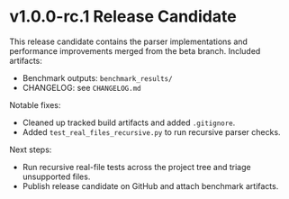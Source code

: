 # v1.0.0-rc.1 Release Candidate

This release candidate contains the parser implementations and performance improvements merged from the beta branch. Included artifacts:

- Benchmark outputs: `benchmark_results/`
- CHANGELOG: see `CHANGELOG.md`

Notable fixes:
- Cleaned up tracked build artifacts and added `.gitignore`.
- Added `test_real_files_recursive.py` to run recursive parser checks.

Next steps:
- Run recursive real-file tests across the project tree and triage unsupported files.
- Publish release candidate on GitHub and attach benchmark artifacts.
